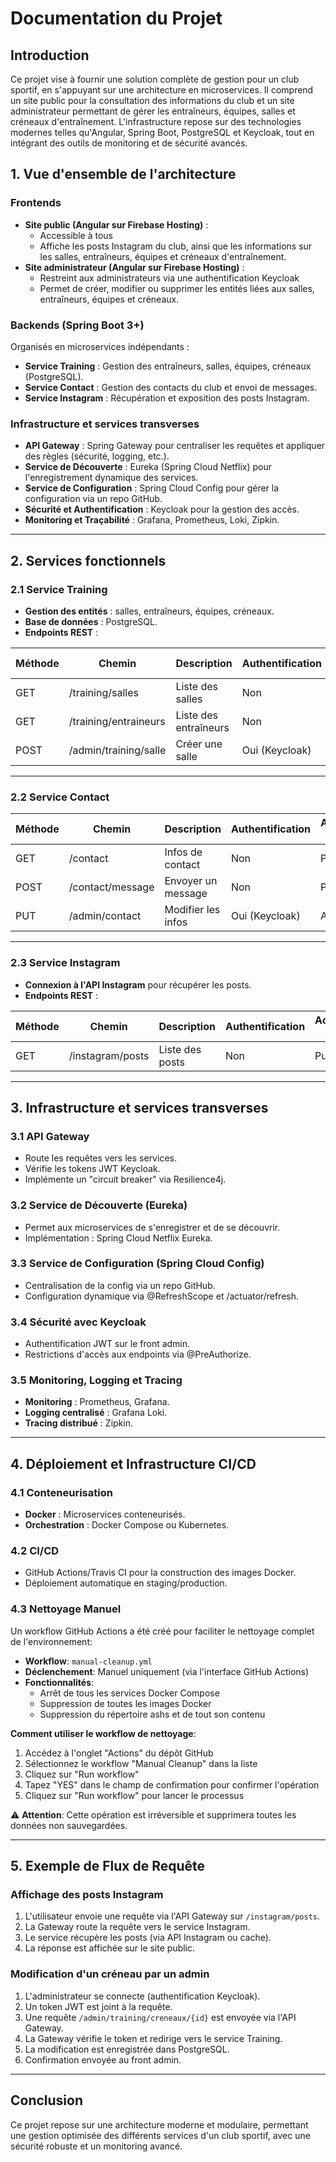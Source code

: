 # Documentation du Projet

## Introduction

Ce projet vise à fournir une solution complète de gestion pour un club sportif, en s'appuyant sur une architecture en microservices. Il comprend un site public pour la consultation des informations du club et un site administrateur permettant de gérer les entraîneurs, équipes, salles et créneaux d'entraînement. L'infrastructure repose sur des technologies modernes telles qu'Angular, Spring Boot, PostgreSQL et Keycloak, tout en intégrant des outils de monitoring et de sécurité avancés.

## 1. Vue d'ensemble de l'architecture

### Frontends

- **Site public (Angular sur Firebase Hosting)** :
  - Accessible à tous
  - Affiche les posts Instagram du club, ainsi que les informations sur les salles, entraîneurs, équipes et créneaux d'entraînement.
- **Site administrateur (Angular sur Firebase Hosting)** :
  - Restreint aux administrateurs via une authentification Keycloak
  - Permet de créer, modifier ou supprimer les entités liées aux salles, entraîneurs, équipes et créneaux.

### Backends (Spring Boot 3+)

Organisés en microservices indépendants :

- **Service Training** : Gestion des entraîneurs, salles, équipes, créneaux (PostgreSQL).
- **Service Contact** : Gestion des contacts du club et envoi de messages.
- **Service Instagram** : Récupération et exposition des posts Instagram.

### Infrastructure et services transverses

- **API Gateway** : Spring Gateway pour centraliser les requêtes et appliquer des règles (sécurité, logging, etc.).
- **Service de Découverte** : Eureka (Spring Cloud Netflix) pour l'enregistrement dynamique des services.
- **Service de Configuration** : Spring Cloud Config pour gérer la configuration via un repo GitHub.
- **Sécurité et Authentification** : Keycloak pour la gestion des accès.
- **Monitoring et Traçabilité** : Grafana, Prometheus, Loki, Zipkin.

---

## 2. Services fonctionnels

### 2.1 Service Training

- **Gestion des entités** : salles, entraîneurs, équipes, créneaux.
- **Base de données** : PostgreSQL.
- **Endpoints REST** :

| Méthode | Chemin                | Description           | Authentification | Accès UI |
| ------- | --------------------- | --------------------- | ---------------- | -------- |
| GET     | /training/salles      | Liste des salles      | Non              | Public   |
| GET     | /training/entraineurs | Liste des entraîneurs | Non              | Public   |
| POST    | /admin/training/salle | Créer une salle       | Oui (Keycloak)   | Admin    |

---

### 2.2 Service Contact

| Méthode | Chemin           | Description        | Authentification | Accès UI |
| ------- | ---------------- | ------------------ | ---------------- | -------- |
| GET     | /contact         | Infos de contact   | Non              | Public   |
| POST    | /contact/message | Envoyer un message | Non              | Public   |
| PUT     | /admin/contact   | Modifier les infos | Oui (Keycloak)   | Admin    |

---

### 2.3 Service Instagram

- **Connexion à l'API Instagram** pour récupérer les posts.
- **Endpoints REST** :

| Méthode | Chemin           | Description     | Authentification | Accès UI |
| ------- | ---------------- | --------------- | ---------------- | -------- |
| GET     | /instagram/posts | Liste des posts | Non              | Public   |

---

## 3. Infrastructure et services transverses

### 3.1 API Gateway

- Route les requêtes vers les services.
- Vérifie les tokens JWT Keycloak.
- Implémente un "circuit breaker" via Resilience4j.

### 3.2 Service de Découverte (Eureka)

- Permet aux microservices de s'enregistrer et de se découvrir.
- Implémentation : Spring Cloud Netflix Eureka.

### 3.3 Service de Configuration (Spring Cloud Config)

- Centralisation de la config via un repo GitHub.
- Configuration dynamique via @RefreshScope et /actuator/refresh.

### 3.4 Sécurité avec Keycloak

- Authentification JWT sur le front admin.
- Restrictions d'accès aux endpoints via @PreAuthorize.

### 3.5 Monitoring, Logging et Tracing

- **Monitoring** : Prometheus, Grafana.
- **Logging centralisé** : Grafana Loki.
- **Tracing distribué** : Zipkin.

---

## 4. Déploiement et Infrastructure CI/CD

### 4.1 Conteneurisation

- **Docker** : Microservices conteneurisés.
- **Orchestration** : Docker Compose ou Kubernetes.

### 4.2 CI/CD

- GitHub Actions/Travis CI pour la construction des images Docker.
- Déploiement automatique en staging/production.

### 4.3 Nettoyage Manuel

Un workflow GitHub Actions a été créé pour faciliter le nettoyage complet de l'environnement:

- **Workflow**: `manual-cleanup.yml`
- **Déclenchement**: Manuel uniquement (via l'interface GitHub Actions)
- **Fonctionnalités**:
  - Arrêt de tous les services Docker Compose
  - Suppression de toutes les images Docker
  - Suppression du répertoire ashs et de tout son contenu

**Comment utiliser le workflow de nettoyage**:
1. Accédez à l'onglet "Actions" du dépôt GitHub
2. Sélectionnez le workflow "Manual Cleanup" dans la liste
3. Cliquez sur "Run workflow"
4. Tapez "YES" dans le champ de confirmation pour confirmer l'opération
5. Cliquez sur "Run workflow" pour lancer le processus

⚠️ **Attention**: Cette opération est irréversible et supprimera toutes les données non sauvegardées.

---

## 5. Exemple de Flux de Requête

### Affichage des posts Instagram

1. L'utilisateur envoie une requête via l'API Gateway sur `/instagram/posts`.
2. La Gateway route la requête vers le service Instagram.
3. Le service récupère les posts (via API Instagram ou cache).
4. La réponse est affichée sur le site public.

### Modification d'un créneau par un admin

1. L'administrateur se connecte (authentification Keycloak).
2. Un token JWT est joint à la requête.
3. Une requête `/admin/training/creneaux/{id}` est envoyée via l'API Gateway.
4. La Gateway vérifie le token et redirige vers le service Training.
5. La modification est enregistrée dans PostgreSQL.
6. Confirmation envoyée au front admin.

---

## Conclusion

Ce projet repose sur une architecture moderne et modulaire, permettant une gestion optimisée des différents services d'un club sportif, avec une sécurité robuste et un monitoring avancé.

